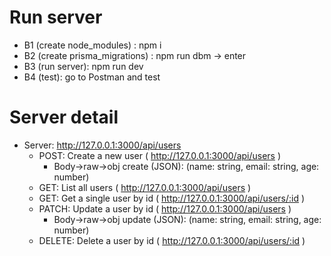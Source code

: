 # Run server
  + B1 (create node_modules) : npm i
  + B2 (create prisma_migrations) : npm run dbm -> enter 
  + B3 (run server): npm run dev 
  + B4 (test): go to Postman and test 

# Server detail
- Server: http://127.0.0.1:3000/api/users
  + POST: Create a new user ( http://127.0.0.1:3000/api/users ) 
    * Body->raw->obj create (JSON): (name: string, email: string, age: number)
  + GET: List all users ( http://127.0.0.1:3000/api/users )
  + GET: Get a single user by id ( http://127.0.0.1:3000/api/users/:id )
  + PATCH: Update a user by id ( http://127.0.0.1:3000/api/users )
    * Body->raw->obj update (JSON): (name: string, email: string, age: number)
  + DELETE: Delete a user by id ( http://127.0.0.1:3000/api/users/:id )

